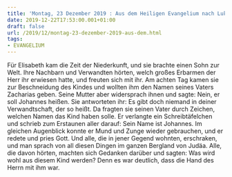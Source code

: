 ```yaml
---
title: 'Montag, 23 Dezember 2019 : Aus dem Heiligen Evangelium nach Lukas - Lk 1,57-66.'
date: 2019-12-22T17:53:00.001+01:00
draft: false
url: /2019/12/montag-23-dezember-2019-aus-dem.html
tags: 
- EVANGELIUM
---
```


Für Elisabeth kam die Zeit der Niederkunft, und sie brachte einen Sohn zur Welt. Ihre Nachbarn und Verwandten hörten, welch großes Erbarmen der Herr ihr erwiesen hatte, und freuten sich mit ihr. Am achten Tag kamen sie zur Beschneidung des Kindes und wollten ihm den Namen seines Vaters Zacharias geben. Seine Mutter aber widersprach ihnen und sagte: Nein, er soll Johannes heißen. Sie antworteten ihr: Es gibt doch niemand in deiner Verwandtschaft, der so heißt. Da fragten sie seinen Vater durch Zeichen, welchen Namen das Kind haben solle. Er verlangte ein Schreibtäfelchen und schrieb zum Erstaunen aller darauf: Sein Name ist Johannes. Im gleichen Augenblick konnte er Mund und Zunge wieder gebrauchen, und er redete und pries Gott. Und alle, die in jener Gegend wohnten, erschraken, und man sprach von all diesen Dingen im ganzen Bergland von Judäa. Alle, die davon hörten, machten sich Gedanken darüber und sagten: Was wird wohl aus diesem Kind werden? Denn es war deutlich, dass die Hand des Herrn mit ihm war.